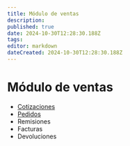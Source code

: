 ```yaml
---
title: Módulo de ventas
description: 
published: true
date: 2024-10-30T12:28:30.188Z
tags: 
editor: markdown
dateCreated: 2024-10-30T12:28:30.188Z
---
```


# Módulo de ventas

- [Cotizaciones](/modulos/ventas/cotizaciones)
- [Pedidos](/modulos/ventas/pedidos)
- Remisiones
- Facturas
- Devoluciones
